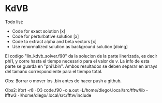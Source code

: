 # KdVB

Todo list:
- Code for exact solution [x]
- Code for perturbative solution [x]
- Code to extract alpha and beta vectors [x]
- Use renormalized solution as background solution [doing]

El codigo "lin_kdvb_solver.f90" da la solucion de la parte linerizada, es decir phi1, y corre hasta el tiempo necesario para el valor de v. La info de esta parte se guarda en "phi1.bin". Ambos resultados se deben separar en arrays del tamaño correspondiente para el tiempo total.

Obs: Borrar o mover los .bin antes de hacer push a github.

Obs2: ifort -r8 -O3 code.f90 -o a.out -L/home/diego/.local/src/fftw/lib -lfftw3 -I/home/diego/.local/src/fftw/include
